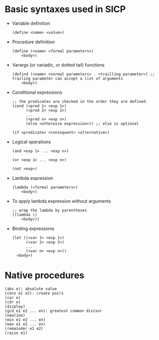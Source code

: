 # Basic syntaxes used in SICP

- Variable definition
  
  ```
  (define <name> <value>)
  ```

- Procedure definition
  
  ```
  (define (<name> <formal parameters>)
	  <body>)
  ```

- Varargs (or variadic, or dotted tail) functions
  
  ```
  (defind (<name> <normal parameters> . <trailling parameter>) ;; trailing parameter can accept a list of arguments
	  <body>)
  ```

- Conditional expressions
  
  ```
  ;; the predicates are checked in the order they are defined.
  (cond (<pred 1> <exp 1>)
		(<pred 2> <exp 2>)
		...
		(<pred n> <exp n>)
		(else <otherwise expression>)) ;; else is optional
  ```
  
  ```
  (if <predicate> <consequent> <alternative>)
  ```

- Logical operations
  
  ```
  (and <exp 1> ... <exp n>)
  
  (or <exp 1> ... <exp n>)
  
  (not <exp>)
  ```

- Lambda expression
  
  ```
  (lambda (<formal parameters>) 
	  <body>)
  ```
  
- To apply lambda expression without arguments

  ```
  ;; wrap the lambda by parentheses
  ((lambda ()
	  <body>))
  ```

- Binding expressions
  
  ```
  (let ((<var 1> <exp 1>)
		(<var 2> <exp 2>)
		...
		(<var n> <exp n>))
	<body>)
  ```

# Native procedures

```
(abs e): absolute value
(cons e1 e2): create pairs
(car e)
(cdr e)
(display)
(gcd e1 e2 ... en): greatest common divisor
(newline)
(min e1 e2 ... en)
(max e1 e2 ... en)
(remainder e1 e2)
(raise e1)
```
